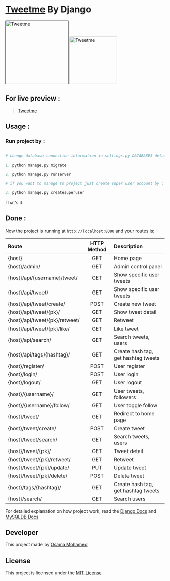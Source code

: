 # [Tweetme]() By Django

[<img src="https://www.djangoproject.com/s/img/logos/django-logo-negative.png" width="200" title="Tweetme" >]()
[<img src="https://www.mysql.com/common/logos/logo-mysql-170x115.png" width="150" title="Tweetme" >]()


## For live preview :
> [Tweetme]()


## Usage :
### Run project by :

``` python

# change database connection information in settings.py DATABASES default values with your info then run 

1. python manage.py migrate

2. python manage.py runserver

# if you want to manage to project just create super user account by :

3. python manage.py createsuperuser

```

That's it.

## Done :

Now the project is running at `http://localhost:8000` and your routes is:


| Route                                    | HTTP Method 	  | Description                           	      |
|:-----------------------------------------|:--------------:|:----------------------------------------------|
| {host}       	                           | GET       	    | Home page                                     |
| {host}/admin/  	                         | GET      	    | Admin control panel                     	    |
| {host}/api/{username}/tweet/             | GET            | Show specific user tweets                     |
| {host}/api/tweet/                        | GET            | Show specific user tweets                     |
| {host}/api/tweet/create/                 | POST           | Create new tweet                              |
| {host}/api/tweet/{pk}/                   | GET            | Show tweet detail                             |
| {host}/api/tweet/{pk}/retweet/           | GET            | Retweet                                       |
| {host}/api/tweet/{pk}/like/              | GET            | Like tweet                                    |
| {host}/api/search/                       | GET            | Search tweets, users                          |
| {host}/api/tags/{hashtag}/               | GET            | Create hash tag, get hashtag tweets           |
| {host}/register/                         | POST      	    | User register                              	  |
| {host}/login/                            | POST      	    | User login           	                        |
| {host}/logout/                           | GET            | User logout                                   |
| {host}/{username}/                       | GET            | User tweets, followers                        |
| {host}/{username}/follow/                | GET            | User toggle follow                            |
| {host}/tweet/                            | GET      	    | Redirect to home page                      	  |
| {host}/tweet/create/                     | POST      	    | Create tweet                              	  |
| {host}/tweet/search/                     | GET      	    | Search tweets, users                       	  |
| {host}/tweet/{pk}/                       | GET      	    | Tweet detail                               	  |
| {host}/tweet/{pk}/retweet/               | GET      	    | Retweet                                    	  |
| {host}/tweet/{pk}/update/                | PUT      	    | Update tweet                                  |
| {host}/tweet/{pk}/delete/                | POST      	    | Delete tweet                               	  |
| {host}/tags/{hashtag}/                   | GET      	    | Create hash tag, get hashtag tweets        	  |
| {host}/search/                           | GET            | Search users                                  |


For detailed explanation on how project work, read the [Django Docs](https://docs.djangoproject.com/en/1.11/) and [MySQLDB Docs](https://dev.mysql.com/doc/)

## Developer
This project made by [Osama Mohamed](https://www.linkedin.com/in/osama-mohamed-ms/)

## License
This project is licensed under the [MIT License](https://opensource.org/licenses/MIT)

